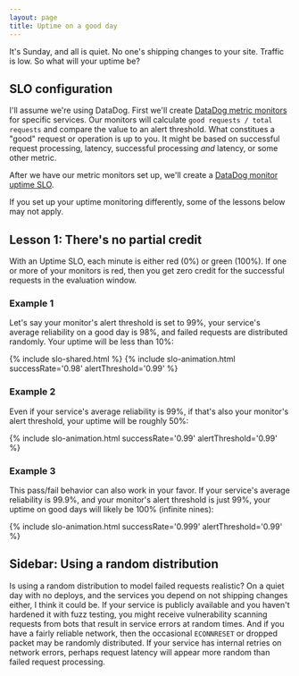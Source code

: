 ```yaml
---
layout: page
title: Uptime on a good day
---
```

It's Sunday, and all is quiet. No one's shipping changes to your site. Traffic is low. So what will your uptime be?

## SLO configuration

I'll assume we're using DataDog. First we'll create [DataDog metric monitors](https://docs.datadoghq.com/monitors/types/metric/?tab=threshold) for specific services. Our monitors will calculate `good requests / total requests` and compare the value to an alert threshold. What constitues a "good" request or operation is up to you. It might be based on successful request processing, latency, successful processing _and_ latency, or some other metric.

After we have our metric monitors set up, we'll create a [DataDog monitor uptime SLO](https://docs.datadoghq.com/service_management/service_level_objectives/monitor/).

If you set up your uptime monitoring differently, some of the lessons below may not apply.

## Lesson 1: There's no partial credit
With an Uptime SLO, each minute is either red (0%) or green (100%). If one or more of your monitors is red, then you get zero credit for the successful requests in the evaluation window.

### Example 1
Let's say your monitor's alert threshold is set to 99%, your service's average reliability on a good day is 98%, and failed requests are distributed randomly. Your uptime will be less than 10%:

{% include slo-shared.html %}
{% include slo-animation.html successRate='0.98' alertThreshold='0.99' %}

### Example 2
Even if your service's average reliability is 99%, if that's also your monitor's alert threshold, your uptime will be roughly 50%:

{% include slo-animation.html successRate='0.99' alertThreshold='0.99' %}

### Example 3
This pass/fail behavior can also work in your favor. If your service's average reliability is 99.9%, and your monitor's alert threshold is just 99%, your uptime on good days will likely be 100% (infinite nines):

{% include slo-animation.html successRate='0.999' alertThreshold='0.99' %}

## Sidebar: Using a random distribution
Is using a random distribution to model failed requests realistic? On a quiet day with no deploys, and the services you depend on not shipping changes either, I think it could be. If your service is publicly available and you haven't hardened it with fuzz testing, you might receive vulnerability scanning requests from bots that result in service errors at random times. And if you have a fairly reliable network, then the occasional `ECONNRESET` or dropped packet may be randomly distributed. If your service has internal retries on network errors, perhaps request latency will appear more random than failed request processing.
